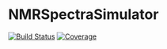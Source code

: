 # NMRSpectraSimulator

[![Build Status](https://github.com/RoyCCWang/NMRSpectraSimulator.jl/workflows/CI/badge.svg)](https://github.com/RoyCCWang/NMRSpectraSimulator.jl/actions)
[![Coverage](https://codecov.io/gh/RoyCCWang/NMRSpectraSimulator.jl/branch/master/graph/badge.svg)](https://codecov.io/gh/RoyCCWang/NMRSpectraSimulator.jl)
